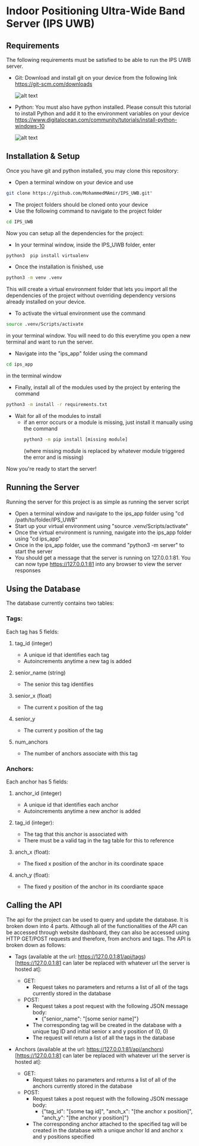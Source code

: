 # Indoor Positioning Ultra-Wide Band Server (IPS UWB)

## Requirements ##

The following requirements must be satisfied to be able to run the IPS UWB server. 
- Git: Download and install git on your device from the following link https://git-scm.com/downloads
  
  ![alt text](https://encrypted-tbn0.gstatic.com/images?q=tbn:ANd9GcTPteWfILDHmk0RbbZao7PgFtDvdueIFX0LuQ&s)
  
- Python: You must also have python installed. Please consult this tutorial to install Python and add it to the environment variables on your device https://www.digitalocean.com/community/tutorials/install-python-windows-10
  
  ![alt text](https://encrypted-tbn0.gstatic.com/images?q=tbn:ANd9GcStmzRIlwA0USenF0Ad9inIYjcd-hfD76p8JA&s)
  

## Installation & Setup ##

Once you have git and python installed, you may clone this repository:
- Open a terminal window on your device and use 
```bash
git clone https://github.com/MohammedMAmir/IPS_UWB.git"
```
- The project folders should be cloned onto your device
- Use the following command to navigate to the project folder
```bash
cd IPS_UWB
```

Now you can setup all the dependencies for the project:
- In your terminal window, inside the IPS_UWB folder, enter
```bash
python3  pip install virtualenv
```
- Once the installation is finished, use
```bash
python3 -m venv .venv
```
This will create a virtual environment folder that lets you import all the dependencies of the project without overriding dependency versions already installed on your device.
- To activate the virtual environment use the command
```bash
source .venv/Scripts/activate
```
in your terminal window. You will need to do this everytime you open a new terminal and want to run the server.
- Navigate into the "ips_app" folder using the command
```bash
cd ips_app
```
in the terminal window
- Finally, install all of the modules used by the project by entering the command
```bash
python3 -m install -r requirements.txt
```
- Wait for all of the modules to install
    - if an error occurs or a module is missing, just install it manually using the command
      ```bash
      python3 -m pip install [missing module]
      ```
      (where missing module is replaced by whatever module triggered the error and is missing)

Now you're ready to start the server!

## Running the Server ##

Running the server for this project is as simple as running the server script
- Open a terminal window and navigate to the ips_app folder using "cd /path/to/folder/IPS_UWB"
- Start up your virtual environment using "source .venv/Scripts/activate" 
- Once the virtual environment is running, navigate into the ips_app folder using "cd ips_app"
- Once in the ips_app folder, use the command "python3 -m server" to start the server
- You should get a message that the server is running on 127.0.0.1:81. You can now type https://127.0.0.1:81 into any browser to view the server responses

## Using the Database ##
The database currently contains two tables:

### Tags: ###

Each tag has 5 fields:
  1) tag_id (integer)
      * A unique id that identifies each tag
      * Autoincrements anytime a new tag is added
            
  2) senior_name (string)
      * The senior this tag identifies
            
  3) senior_x (float)
      * The current x position of the tag
            
  4) senior_y
      * The current y position of the tag
            
  5) num_anchors
      * The number of anchors associate with this tag
              
### Anchors: ###

Each anchor has 5 fields:
  1) anchor_id (integer)
      * A unique id that identifies each anchor
      * Autoincrements anytime a new anchor is added
            
  2) tag_id (integer):
      * The tag that this anchor is associated with
      * There must be a valid tag in the tag table for this to reference
            
  3) anch_x (float):
      * The fixed x position of the anchor in its coordinate space
            
  4) anch_y (float):
      * The fixed y position of the anchor in its coordiante space

## Calling the API ##

The api for the project can be used to query and update the database. It is broken down into 4 parts. Although all of the functionalities of the API can be accessed through website dashboard, they can also be accessed using HTTP GET/POST requests and therefore, from anchors and tags. The API is broken down as follows:

- Tags (available at the url: https://127.0.0.1:81/api/tags) [https://127.0.0.1:81 can later be replaced with whatever url the server is hosted at]:
  - GET:
    - Request takes no parameters and returns a list of all of the tags currently stored in the database
  - POST:
    - Request takes a post request with the following JSON message body:
       - {"senior_name": "[some senior name]"}
    - The corresponding tag will be created in the database with a unique tag ID and initial senior x and y position of (0, 0)
    - The request will return a list of all the tags in the database
   
- Anchors (available at the url: https://127.0.0.1:81/api/anchors) [https://127.0.0.1:81 can later be replaced with whatever url the server is hosted at]:
  - GET:
    - Request takes no parameters and returns a list of all of the anchors currently stored in the database
  - POST: 
    - Request takes a post request with the following JSON message body:
        - {"tag_id": "[some tag id]", "anch_x": "[the anchor x position]", "anch_y": "[the anchor y position]"}
    - The corresponding anchor attached to the specified tag will be created in the database with a unique anchor Id and anchor x and y positions specified


